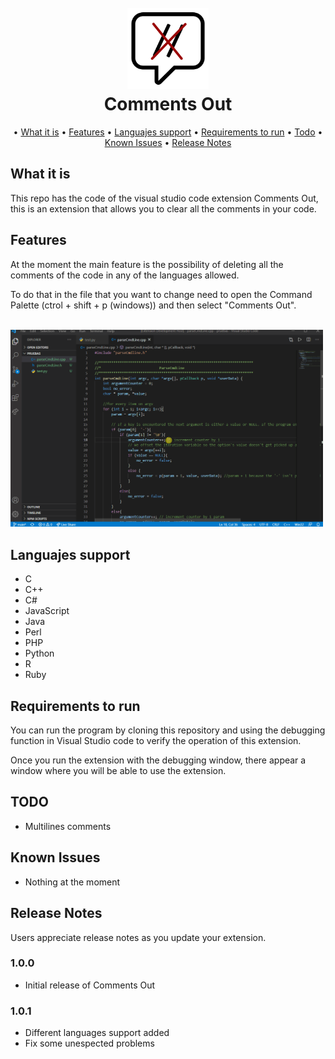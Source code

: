 <h1 align="center">
  <br>
  <img src="commentsOut/demo/images/commentsOut_no_text.png" alt="Comments Out" width="130">
<br>
  Comments Out
  <br>
</h1>


<p align="center">
   • <a href="#what-is-it">What it is</a>
   • <a href="#features">Features</a>
   • <a href="#languajes-support">Languajes support</a>
   • <a href="#requirements-to-run">Requirements to run</a>
   • <a href="#todo">Todo</a>
   • <a href="#known-issues">Known Issues</a>
   • <a href="#release-notes">Release Notes</a>
</p>

## What it is

This repo has the code of the visual studio code extension Comments Out, this is an extension that allows you to clear all the comments in your code.


## Features

At the moment the main feature is the possibility of deleting all the comments of the code in any of the languages allowed.

To do that in the file that you want to change need to open the Command Palette (ctrol + shift + p (windows)) and then select "Comments Out".

<br>
<img src="commentsOut/demo/demo.gif" width="500" title="comments out working">
<br>

## Languajes support

- C
- C++
- C#
- JavaScript
- Java
- Perl
- PHP
- Python
- R
- Ruby

## Requirements to run

You can run the program by cloning this repository and using the debugging function in Visual Studio code to verify the operation of this extension.

Once you run the extension with the debugging window, there appear a window where you will be able to use the extension.

## TODO

- Multilines comments


## Known Issues

- Nothing at the moment

## Release Notes

Users appreciate release notes as you update your extension.

### 1.0.0

- Initial release of Comments Out

### 1.0.1

- Different languages support added 
- Fix some unespected problems


